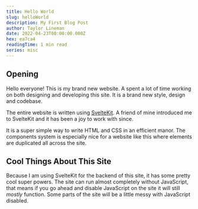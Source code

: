 ```yaml
---
title: Hello World
slug: helloWorld
description: My First Blog Post
author: Taylor Lineman
date: 2022-04-23T00:00:00.000Z
hex: ea7ca4
readingTime: 1 min read
series: misc
---
```

## Opening
Hello everyone! This is my brand new website. A spent a lot of time working on both designing and developing this site. It is a brand new style, design and codebase.

The entire website is written using [SvelteKit](https://kit.svelte.dev). A friend of mine introduced me to SvelteKit and it has been a joy to work with since.

It is a super simple way to write HTML and CSS in an efficient manor. The components system is especially nice for a website like this where elements are duplicated all across the site.

## Cool Things About This Site
Because I am using SvelteKit for the backend of this site, it has some pretty cool super powers. The site can run almost completely without JavaScript, that means if you go ahead and disable JavaScript on the site it will still *mostly* function. Some parts of the site will be a little messy with JavaScript disabled.
